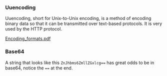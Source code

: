 


### Uuencoding

Uuencoding, short for Unix-to-Unix encoding, is a method of encoding binary data so that it can be transmitted over text-based protocols.
It is very used by the HTTP protocol.

[Encoding_formats.pdf](https://repository.root-me.org/Cryptographie/EN%20-%20Encodings%20format.pdf)


### Base64

A string that looks like this `ZnJhbms6ZmllZGxlcg==` has great odds to be in base64, notice the `==` at the end.